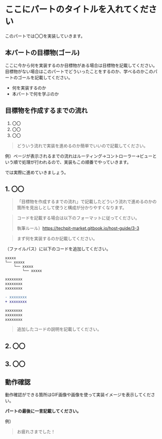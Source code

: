 # ここにパートのタイトルを入れてください
このパートでは〇〇を実装していきます。


## 本パートの目標物(ゴール)
ここに今から何を実装するのか目標物がある場合は目標物を記載してください。目標物がない場合はこのパートでどういったことをするのか、学べるのかこのパートのゴールを記載してください。

- 何を実装するのか
- 本パートで何を学ぶのか


## 目標物を作成するまでの流れ
1. 〇〇
2. 〇〇
3. 〇〇

> どういう流れで実装を進めるのか簡単でいいので記載してください。

例）ページが表示されるまでの流れはルーティング→コントローラー→ビューという順で処理が行われるので、実装もこの順番でやっていきます。

では実際に進めていきましょう。


## 1. 〇〇
> 「目標物を作成するまでの流れ」で記載したどういう流れで進めるのかの箇所を見出しとして使うと構成が分かりやすくなります。


> コードを記載する場合は以下のフォーマットに従ってください。
>
> 執筆ルール）https://techpit-market.gitbook.io/host-guide/3-3

> まず何を実装するのか記載してください。

（ファイルパス）に以下のコードを追加してください。

```
xxxxx
└── xxxxx
    └── xxxxx
        └── xxxxx
```

```diff
xxxxxxxx
xxxxxxxx
xxxxxxxx

- xxxxxxxx
+ xxxxxxxx

xxxxxxxx
xxxxxxxx
xxxxxxxx
```

> 追加したコードの説明を記載してください。



## 2. 〇〇



## 3. 〇〇



## 動作確認
動作確認ができる箇所はGIF画像や画像を使って実装イメージを表示してください。



**パートの最後に一言記載してください。**

例）

> お疲れさまでした！
